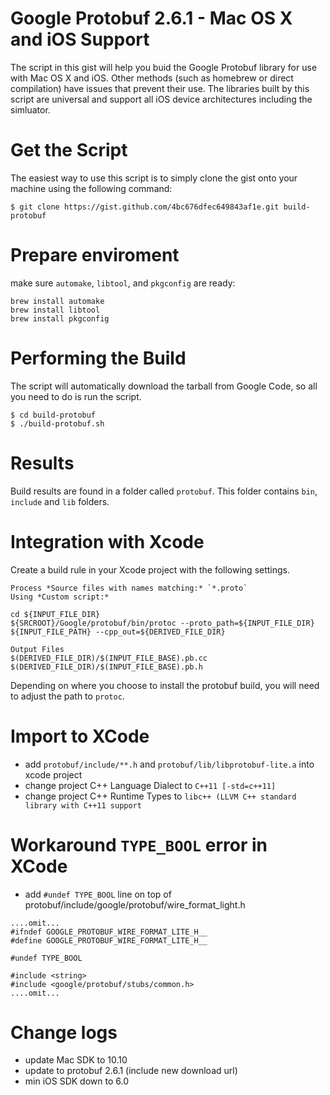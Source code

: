 # Google Protobuf 2.6.1 - Mac OS X and iOS Support

The script in this gist will help you buid the Google Protobuf library for use
with Mac OS X and iOS.  Other methods (such as homebrew or direct compilation)
have issues that prevent their use. The libraries built by this script are
universal and support all iOS device architectures including the simluator.

# Get the Script

The easiest way to use this script is to simply clone the gist onto your
machine using the following command:

```
$ git clone https://gist.github.com/4bc676dfec649843af1e.git build-protobuf
```

# Prepare enviroment

make sure `automake`, `libtool`, and `pkgconfig` are ready:

```
brew install automake
brew install libtool
brew install pkgconfig
```

# Performing the Build

The script will automatically download the tarball from Google Code, so
all you need to do is run the script.

```
$ cd build-protobuf
$ ./build-protobuf.sh
```

# Results

Build results are found in a folder called `protobuf`.  This folder contains
`bin`, `include` and `lib` folders.  

# Integration with Xcode

Create a build rule in your Xcode project with the following settings.

    Process *Source files with names matching:* `*.proto`
    Using *Custom script:*

    cd ${INPUT_FILE_DIR}
    ${SRCROOT}/Google/protobuf/bin/protoc --proto_path=${INPUT_FILE_DIR} ${INPUT_FILE_PATH} --cpp_out=${DERIVED_FILE_DIR}

    Output Files
    $(DERIVED_FILE_DIR)/$(INPUT_FILE_BASE).pb.cc
    $(DERIVED_FILE_DIR)/$(INPUT_FILE_BASE).pb.h

Depending on where you choose to install the protobuf build, you will 
need to adjust the path to `protoc`.

# Import to XCode

 * add `protobuf/include/**.h` and `protobuf/lib/libprotobuf-lite.a` into xcode project
 * change project C++ Language Dialect to `C++11 [-std=c++11]`
 * change project C++ Runtime Types to `libc++ (LLVM C++ standard library with C++11 support`

# Workaround `TYPE_BOOL` error in XCode

 * add `#undef TYPE_BOOL` line on top of protobuf/include/google/protobuf/wire_format_light.h

```
....omit...
#ifndef GOOGLE_PROTOBUF_WIRE_FORMAT_LITE_H__
#define GOOGLE_PROTOBUF_WIRE_FORMAT_LITE_H__

#undef TYPE_BOOL

#include <string>
#include <google/protobuf/stubs/common.h>
....omit...
```

# Change logs

 * update Mac SDK to 10.10
 * update to protobuf 2.6.1 (include new download url)
 * min iOS SDK down to 6.0